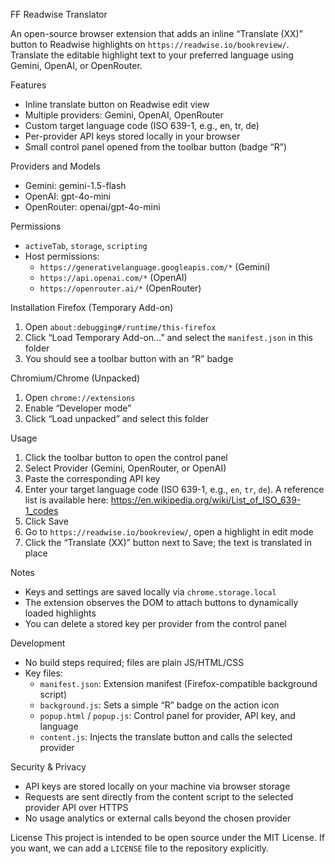 FF Readwise Translator

An open-source browser extension that adds an inline “Translate (XX)” button to Readwise highlights on `https://readwise.io/bookreview/`. Translate the editable highlight text to your preferred language using Gemini, OpenAI, or OpenRouter.

Features
- Inline translate button on Readwise edit view
- Multiple providers: Gemini, OpenAI, OpenRouter
- Custom target language code (ISO 639-1, e.g., en, tr, de)
- Per-provider API keys stored locally in your browser
- Small control panel opened from the toolbar button (badge “R”)

Providers and Models
- Gemini: gemini-1.5-flash
- OpenAI: gpt-4o-mini
- OpenRouter: openai/gpt-4o-mini

Permissions
- `activeTab`, `storage`, `scripting`
- Host permissions:
  - `https://generativelanguage.googleapis.com/*` (Gemini)
  - `https://api.openai.com/*` (OpenAI)
  - `https://openrouter.ai/*` (OpenRouter)

Installation
Firefox (Temporary Add-on)
1. Open `about:debugging#/runtime/this-firefox`
2. Click “Load Temporary Add-on…” and select the `manifest.json` in this folder
3. You should see a toolbar button with an “R” badge

Chromium/Chrome (Unpacked)
1. Open `chrome://extensions`
2. Enable “Developer mode”
3. Click “Load unpacked” and select this folder

Usage
1. Click the toolbar button to open the control panel
2. Select Provider (Gemini, OpenRouter, or OpenAI)
3. Paste the corresponding API key
4. Enter your target language code (ISO 639-1, e.g., `en`, `tr`, `de`). A reference list is available here:
   https://en.wikipedia.org/wiki/List_of_ISO_639-1_codes
5. Click Save
6. Go to `https://readwise.io/bookreview/`, open a highlight in edit mode
7. Click the “Translate (XX)” button next to Save; the text is translated in place

Notes
- Keys and settings are saved locally via `chrome.storage.local`
- The extension observes the DOM to attach buttons to dynamically loaded highlights
- You can delete a stored key per provider from the control panel

Development
- No build steps required; files are plain JS/HTML/CSS
- Key files:
  - `manifest.json`: Extension manifest (Firefox-compatible background script)
  - `background.js`: Sets a simple “R” badge on the action icon
  - `popup.html` / `popup.js`: Control panel for provider, API key, and language
  - `content.js`: Injects the translate button and calls the selected provider

Security & Privacy
- API keys are stored locally on your machine via browser storage
- Requests are sent directly from the content script to the selected provider API over HTTPS
- No usage analytics or external calls beyond the chosen provider

License
This project is intended to be open source under the MIT License.
If you want, we can add a `LICENSE` file to the repository explicitly.

